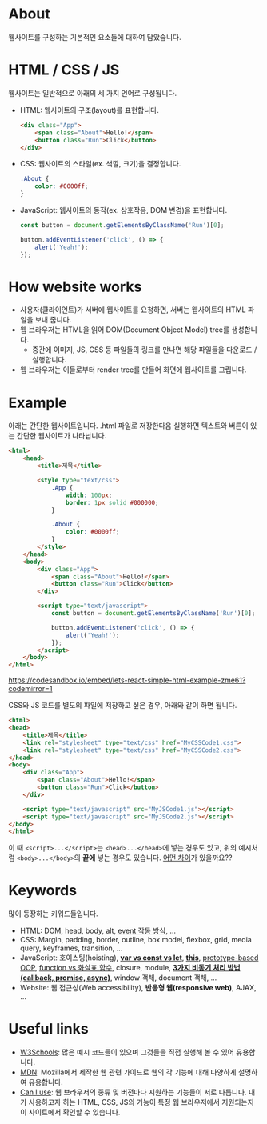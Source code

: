 # About

웹사이트를 구성하는 기본적인 요소들에 대하여 담았습니다.

# HTML / CSS / JS

웹사이트는 일반적으로 아래의 세 가지 언어로 구성됩니다.

- HTML: 웹사이트의 구조(layout)를 표현합니다.
    ```html
    <div class="App">
        <span class="About">Hello!</span>
        <button class="Run">Click</button>
    </div>
    ```
- CSS: 웹사이트의 스타일(ex. 색깔, 크기)을 결정합니다.
    ```css
    .About {
        color: #0000ff;
    }
    ```
- JavaScript: 웹사이트의 동작(ex. 상호작용, DOM 변경)을 표현합니다.
    ```javascript
    const button = document.getElementsByClassName('Run')[0];

    button.addEventListener('click', () => {
        alert('Yeah!');
    });
    ```

# How website works

- 사용자(클라이언트)가 서버에 웹사이트를 요청하면, 서버는 웹사이트의 HTML 파일을 보내 줍니다.
- 웹 브라우저는 HTML을 읽어 DOM(Document Object Model) tree를 생성합니다.
  - 중간에 이미지, JS, CSS 등 파일들의 링크를 만나면 해당 파일들을 다운로드 / 실행합니다.
- 웹 브라우저는 이들로부터 render tree를 만들어 화면에 웹사이트를 그립니다.

# Example

아래는 간단한 웹사이트입니다. .html 파일로 저장한다음 실행하면 텍스트와 버튼이 있는 간단한 웹사이트가 나타납니다.

```html
<html>
    <head>
        <title>제목</title>

        <style type="text/css">
            .App {
                width: 100px;
                border: 1px solid #000000;
            }

            .About {
                color: #0000ff;
            }
        </style>
    </head>
    <body>
        <div class="App">
            <span class="About">Hello!</span>
            <button class="Run">Click</button>
        </div>

        <script type="text/javascript">
            const button = document.getElementsByClassName('Run')[0];

            button.addEventListener('click', () => {
                alert('Yeah!');
            });
        </script>
    </body>
</html>
```
<https://codesandbox.io/embed/lets-react-simple-html-example-zme61?codemirror=1>

CSS와 JS 코드를 별도의 파일에 저장하고 싶은 경우, 아래와 같이 하면 됩니다.

```html
<html>
<head>
    <title>제목</title>
    <link rel="stylesheet" type="text/css" href="MyCSSCode1.css">
    <link rel="stylesheet" type="text/css" href="MyCSSCode2.css">
</head>
<body>
    <div class="App">
        <span class="About">Hello!</span>
        <button class="Run">Click</button>
    </div>

    <script type="text/javascript" src="MyJSCode1.js"></script>
    <script type="text/javascript" src="MyJSCode2.js"></script>
</body>
</html>
```

이 때 `<script>...</script>`는 `<head>...</head>`에 넣는 경우도 있고, 위의 예시처럼 `<body>...</body>`의 **끝에** 넣는 경우도 있습니다. [어떤 차이](https://webdir.tistory.com/514)가 있을까요??

# Keywords
많이 등장하는 키워드들입니다.

- HTML: DOM, head, body, alt, [event 작동 방식](https://joshua1988.github.io/web-development/javascript/event-propagation-delegation/), ...
- CSS: Margin, padding, border, outline, box model, flexbox, grid, media query, keyframes, transition, ...
- JavaScript: 호이스팅(hoisting), **[var vs const vs let](https://medium.com/@yeon22/javascript-var-let-const의-차이점-9fab5c264c9c)**, **[this](https://nykim.work/71)**, [prototype-based OOP](https://developer.mozilla.org/ko/docs/Web/JavaScript/Inheritance_and_the_prototype_chain), [function vs 화살표 함수](https://velog.io/@modolee/javascript-function-vs-arrow-function), closure, module, **[3가지 비동기 처리 방법 (callback, promise, async)](https://velog.io/@change/JavaScript-asyncawait에-대해서)**, window 객체, document 객체, ...
- Website: 웹 접근성(Web accessibility), **반응형 웹(responsive web)**, AJAX, ...

# Useful links
- [W3Schools](https://www.w3schools.com/): 많은 예시 코드들이 있으며 그것들을 직접 실행해 볼 수 있어 유용합니다.
- [MDN](https://developer.mozilla.org/en-US/docs/Web/Guide): Mozilla에서 제작한 웹 관련 가이드로 웹의 각 기능에 대해 다양하게 설명하여 유용합니다.
- [Can I use](https://caniuse.com/): 웹 브라우저의 종류 및 버전마다 지원하는 기능들이 서로 다릅니다. 내가 사용하고자 하는 HTML, CSS, JS의 기능이 특정 웹 브라우저에서 지원되는지 이 사이트에서 확인할 수 있습니다.
